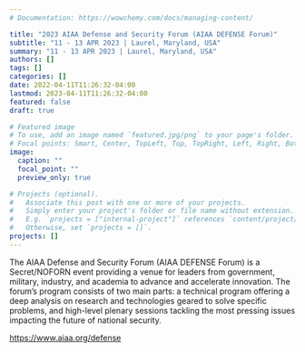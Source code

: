 ```yaml
---
# Documentation: https://wowchemy.com/docs/managing-content/

title: "2023 AIAA Defense and Security Forum (AIAA DEFENSE Forum)"
subtitle: "11 - 13 APR 2023 | Laurel, Maryland, USA"
summary: "11 - 13 APR 2023 | Laurel, Maryland, USA"
authors: []
tags: []
categories: []
date: 2022-04-11T11:26:32-04:00
lastmod: 2023-04-11T11:26:32-04:00
featured: false
draft: true

# Featured image
# To use, add an image named `featured.jpg/png` to your page's folder.
# Focal points: Smart, Center, TopLeft, Top, TopRight, Left, Right, BottomLeft, Bottom, BottomRight.
image:
  caption: ""
  focal_point: ""
  preview_only: true

# Projects (optional).
#   Associate this post with one or more of your projects.
#   Simply enter your project's folder or file name without extension.
#   E.g. `projects = ["internal-project"]` references `content/project/deep-learning/index.md`.
#   Otherwise, set `projects = []`.
projects: []
---
```


The AIAA Defense and Security Forum (AIAA DEFENSE Forum) is a Secret/NOFORN event providing a venue for leaders from government, military, industry, and academia to advance and accelerate innovation. The forum’s program consists of two main parts: a technical program offering a deep analysis on research and technologies geared to solve specific problems, and high-level plenary sessions tackling the most pressing issues impacting the future of national security.

https://www.aiaa.org/defense
